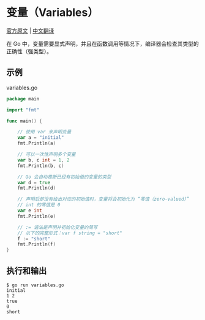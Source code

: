 # 变量（Variables）

[官方原文](https://gobyexample.com/variables) | [中文翻译](https://gobyexample-cn.github.io/variables)

在 Go 中，变量需要显式声明，并且在函数调用等情况下，编译器会检查其类型的正确性（强类型）。

## 示例

variables.go

```go
package main

import "fmt"

func main() {

	// 使用 var 来声明变量
	var a = "initial"
	fmt.Println(a)

	// 可以一次性声明多个变量
	var b, c int = 1, 2
	fmt.Println(b, c)

	// Go 会自动推断已经有初始值的变量的类型
	var d = true
	fmt.Println(d)

	// 声明后却没有给出对应的初始值时，变量将会初始化为 “零值（zero-valued）”
	// int 的零值是 0
	var e int
	fmt.Println(e)

	// := 语法是声明并初始化变量的简写
	// 以下的完整形式：var f string = "short"
	f := "short"
	fmt.Println(f)
}
```

## 执行和输出

```
$ go run variables.go
initial
1 2
true
0
short
```
